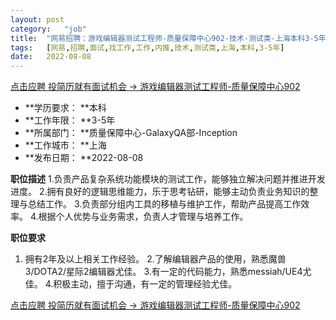 ```yaml
---
layout:	post
category:	"job"
title:	"网易招聘：游戏编辑器测试工程师-质量保障中心902-技术-测试类-上海本科3-5年"
tags:	[网易,招聘,面试,找工作,工作,内推,技术,测试类,上海,本科,3-5年]
date:	2022-08-08
---
```


[点击应聘 投简历就有面试机会 -> 游戏编辑器测试工程师-质量保障中心902](http://mobile.bole.netease.com/bole/boleDetail?id=42192&employeeId=346f03c3cda5f04c&key=all)



- **学历要求： **本科
- **工作年限： **3-5年
- **所属部门： **质量保障中心-GalaxyQA部-Inception
- **工作城市： **上海
- **发布日期： **2022-08-08



**职位描述**
1.负责产品复杂系统功能模块的测试工作，能够独立解决问题并推进开发进度。
2.拥有良好的逻辑思维能力，乐于思考钻研，能够主动负责业务知识的整理与总结工作。
3.负责部分组内工具的移植与维护工作，帮助产品提高工作效率。
4.根据个人优势与业务需求，负责人才管理与培养工作。



**职位要求**
1. 拥有2年及以上相关工作经验。
2.了解编辑器产品的使用，熟悉魔兽3/DOTA2/星际2编辑器尤佳。
3.有一定的代码能力，熟悉messiah/UE4尤佳。
4.积极主动，擅于沟通，有一定的管理经验尤佳。



[点击应聘 投简历就有面试机会 -> 游戏编辑器测试工程师-质量保障中心902](http://mobile.bole.netease.com/bole/boleDetail?id=42192&employeeId=346f03c3cda5f04c&key=all)